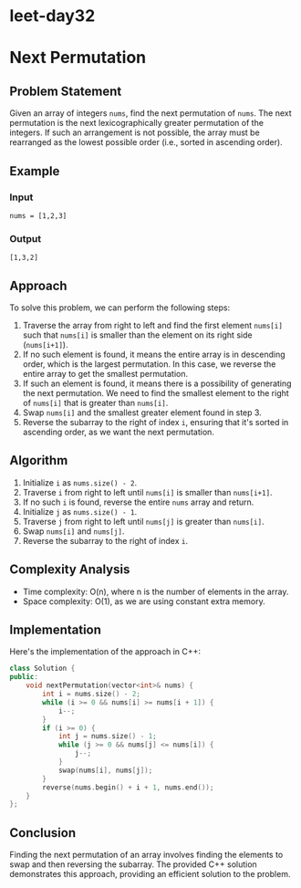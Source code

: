 # leet-day32

# Next Permutation

## Problem Statement

Given an array of integers `nums`, find the next permutation of `nums`. The next permutation is the next lexicographically greater permutation of the integers. If such an arrangement is not possible, the array must be rearranged as the lowest possible order (i.e., sorted in ascending order).

## Example

### Input

```
nums = [1,2,3]
```

### Output

```
[1,3,2]
```

## Approach

To solve this problem, we can perform the following steps:

1. Traverse the array from right to left and find the first element `nums[i]` such that `nums[i]` is smaller than the element on its right side (`nums[i+1]`).
2. If no such element is found, it means the entire array is in descending order, which is the largest permutation. In this case, we reverse the entire array to get the smallest permutation.
3. If such an element is found, it means there is a possibility of generating the next permutation. We need to find the smallest element to the right of `nums[i]` that is greater than `nums[i]`.
4. Swap `nums[i]` and the smallest greater element found in step 3.
5. Reverse the subarray to the right of index `i`, ensuring that it's sorted in ascending order, as we want the next permutation.

## Algorithm

1. Initialize `i` as `nums.size() - 2`.
2. Traverse `i` from right to left until `nums[i]` is smaller than `nums[i+1]`.
3. If no such `i` is found, reverse the entire `nums` array and return.
4. Initialize `j` as `nums.size() - 1`.
5. Traverse `j` from right to left until `nums[j]` is greater than `nums[i]`.
6. Swap `nums[i]` and `nums[j]`.
7. Reverse the subarray to the right of index `i`.

## Complexity Analysis

- Time complexity: O(n), where n is the number of elements in the array.
- Space complexity: O(1), as we are using constant extra memory.

## Implementation

Here's the implementation of the approach in C++:

```cpp
class Solution {
public:
    void nextPermutation(vector<int>& nums) {
        int i = nums.size() - 2;
        while (i >= 0 && nums[i] >= nums[i + 1]) {
            i--;
        }
        if (i >= 0) {
            int j = nums.size() - 1;
            while (j >= 0 && nums[j] <= nums[i]) {
                j--;
            }
            swap(nums[i], nums[j]);
        }
        reverse(nums.begin() + i + 1, nums.end());
    }
};
```

## Conclusion

Finding the next permutation of an array involves finding the elements to swap and then reversing the subarray. The provided C++ solution demonstrates this approach, providing an efficient solution to the problem.
